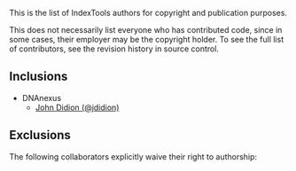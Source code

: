 This is the list of IndexTools authors for copyright and publication purposes.

This does not necessarily list everyone who has contributed code, since
in some cases, their employer may be the copyright holder. To see the 
full list of contributors, see the revision history in source control.

## Inclusions

* DNAnexus
    * [John Didion (@jdidion)](https://github.com/jdidion)

## Exclusions

The following collaborators explicitly waive their right to authorship: